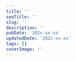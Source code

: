 ```yaml
---
title: ''
seoTitle: ''
slug: ''
description: ''
pubDate: '202x-xx-xx'
updatedDate: '202x-xx-xx'
tags: []
coverImage: ''
---
```

